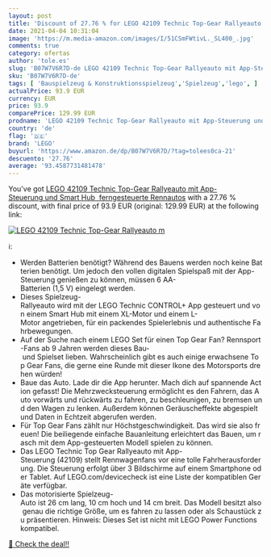 ```yaml
---
layout: post
title: 'Discount of 27.76 % for LEGO 42109 Technic Top-Gear Rallyeauto m'
date: 2021-04-04 10:31:04
image: 'https://m.media-amazon.com/images/I/51CSmFWtivL._SL400_.jpg'
comments: true
category: ofertas
author: 'tole.es'
slug: 'B07W7V6R7D-de LEGO 42109 Technic Top-Gear Rallyeauto mit App-Steuerung...'
sku: 'B07W7V6R7D-de'
tags: [ 'Bauspielzeug & Konstruktionsspielzeug','Spielzeug','lego', ]
actualPrice: 93.9 EUR
currency: EUR
price: 93.9
comparePrice: 129.99 EUR
prodname: 'LEGO 42109 Technic Top-Gear Rallyeauto mit App-Steuerung und Smart Hub  ferngesteuerte Rennautos'
country: 'de'
flag: '🇩🇪'
brand: 'LEGO'
buyurl: 'https://www.amazon.de/dp/B07W7V6R7D/?tag=tolees0ca-21'
descuento: '27.76'
average: '93.4587731481478'
---
```


You've got [LEGO 42109 Technic Top-Gear Rallyeauto mit App-Steuerung und Smart Hub  ferngesteuerte Rennautos](https://www.amazon.de/dp/B07W7V6R7D/?tag=tolees0ca-21) with a  27.76 % discount, with final price of 93.9 EUR (original: 129.99 EUR) at the following link:

[![LEGO 42109 Technic Top-Gear Rallyeauto m](https://m.media-amazon.com/images/I/51CSmFWtivL._SL400_.jpg)](https://www.amazon.de/dp/B07W7V6R7D/?tag=tolees0ca-21)

ℹ️:

- Werden Batterien benötigt? Während des Bauens werden noch keine Batterien benötigt. Um jedoch den vollen digitalen Spielspaß mit der App-Steuerung genießen zu können, müssen 6 AA-Batterien (1,5 V) eingelegt werden.
- Dieses Spielzeug-Rallyeauto wird mit der LEGO Technic CONTROL+ App gesteuert und von einem Smart Hub mit einem XL-Motor und einem L-Motor angetrieben, für ein packendes Spielerlebnis und authentische Fahrbewegungen.
- Auf der Suche nach einem LEGO Set für einen Top Gear Fan? Rennsport-Fans ab 9 Jahren werden dieses Bau- und Spielset lieben. Wahrscheinlich gibt es auch einige erwachsene Top Gear Fans, die gerne eine Runde mit dieser Ikone des Motorsports drehen würden!
- Baue das Auto. Lade dir die App herunter. Mach dich auf spannende Action gefasst! Die Mehrzwecksteuerung ermöglicht es den Fahrern, das Auto vorwärts und rückwärts zu fahren, zu beschleunigen, zu bremsen und den Wagen zu lenken. Außerdem können Geräuscheffekte abgespielt und Daten in Echtzeit abgerufen werden.
- Für Top Gear Fans zählt nur Höchstgeschwindigkeit. Das wird sie also freuen! Die beiliegende einfache Bauanleitung erleichtert das Bauen, um rasch mit dem App-gesteuerten Modell spielen zu können.
- Das LEGO Technic Top Gear Rallyeauto mit App-Steuerung (42109) stellt Rennwagenfans vor eine tolle Fahrherausforderung. Die Steuerung erfolgt über 3 Bildschirme auf einem Smartphone oder Tablet. Auf LEGO.com/devicecheck ist eine Liste der kompatiblen Geräte verfügbar.
- Das motorisierte Spielzeug-Auto ist 26 cm lang, 10 cm hoch und 14 cm breit. Das Modell besitzt also genau die richtige Größe, um es fahren zu lassen oder als Schaustück zu präsentieren. Hinweis: Dieses Set ist nicht mit LEGO Power Functions kompatibel.

[🛒 Check the deal!!](https://www.amazon.de/dp/B07W7V6R7D/?tag=tolees0ca-21)
